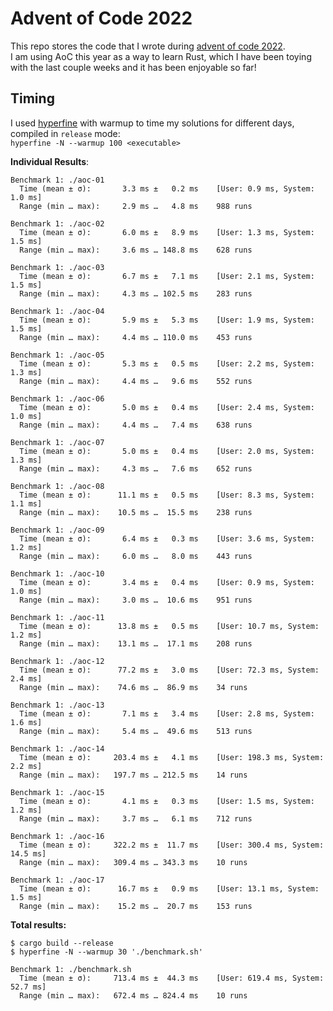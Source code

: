 # Advent of Code 2022

This repo stores the code that I wrote during [advent of code 2022](https://adventofcode.com/2022).  
I am using AoC this year as a way to learn Rust, which I have been toying with the last couple weeks and it has been enjoyable so far!

## Timing

I used [hyperfine](https://github.com/sharkdp/hyperfine) with warmup to time my solutions for different days, compiled in `release` mode:  
`hyperfine -N --warmup 100 <executable>`

**Individual Results**:

```
Benchmark 1: ./aoc-01
  Time (mean ± σ):       3.3 ms ±   0.2 ms    [User: 0.9 ms, System: 1.0 ms]
  Range (min … max):     2.9 ms …   4.8 ms    988 runs

Benchmark 1: ./aoc-02
  Time (mean ± σ):       6.0 ms ±   8.9 ms    [User: 1.3 ms, System: 1.5 ms]
  Range (min … max):     3.6 ms … 148.8 ms    628 runs

Benchmark 1: ./aoc-03
  Time (mean ± σ):       6.7 ms ±   7.1 ms    [User: 2.1 ms, System: 1.5 ms]
  Range (min … max):     4.3 ms … 102.5 ms    283 runs

Benchmark 1: ./aoc-04
  Time (mean ± σ):       5.9 ms ±   5.3 ms    [User: 1.9 ms, System: 1.5 ms]
  Range (min … max):     4.4 ms … 110.0 ms    453 runs

Benchmark 1: ./aoc-05
  Time (mean ± σ):       5.3 ms ±   0.5 ms    [User: 2.2 ms, System: 1.3 ms]
  Range (min … max):     4.4 ms …   9.6 ms    552 runs

Benchmark 1: ./aoc-06
  Time (mean ± σ):       5.0 ms ±   0.4 ms    [User: 2.4 ms, System: 1.0 ms]
  Range (min … max):     4.4 ms …   7.4 ms    638 runs

Benchmark 1: ./aoc-07
  Time (mean ± σ):       5.0 ms ±   0.4 ms    [User: 2.0 ms, System: 1.3 ms]
  Range (min … max):     4.3 ms …   7.6 ms    652 runs

Benchmark 1: ./aoc-08
  Time (mean ± σ):      11.1 ms ±   0.5 ms    [User: 8.3 ms, System: 1.1 ms]
  Range (min … max):    10.5 ms …  15.5 ms    238 runs

Benchmark 1: ./aoc-09
  Time (mean ± σ):       6.4 ms ±   0.3 ms    [User: 3.6 ms, System: 1.2 ms]
  Range (min … max):     6.0 ms …   8.0 ms    443 runs

Benchmark 1: ./aoc-10
  Time (mean ± σ):       3.4 ms ±   0.4 ms    [User: 0.9 ms, System: 1.0 ms]
  Range (min … max):     3.0 ms …  10.6 ms    951 runs

Benchmark 1: ./aoc-11
  Time (mean ± σ):      13.8 ms ±   0.5 ms    [User: 10.7 ms, System: 1.2 ms]
  Range (min … max):    13.1 ms …  17.1 ms    208 runs

Benchmark 1: ./aoc-12
  Time (mean ± σ):      77.2 ms ±   3.0 ms    [User: 72.3 ms, System: 2.4 ms]
  Range (min … max):    74.6 ms …  86.9 ms    34 runs

Benchmark 1: ./aoc-13
  Time (mean ± σ):       7.1 ms ±   3.4 ms    [User: 2.8 ms, System: 1.6 ms]
  Range (min … max):     5.4 ms …  49.6 ms    513 runs

Benchmark 1: ./aoc-14
  Time (mean ± σ):     203.4 ms ±   4.1 ms    [User: 198.3 ms, System: 2.2 ms]
  Range (min … max):   197.7 ms … 212.5 ms    14 runs

Benchmark 1: ./aoc-15
  Time (mean ± σ):       4.1 ms ±   0.3 ms    [User: 1.5 ms, System: 1.2 ms]
  Range (min … max):     3.7 ms …   6.1 ms    712 runs

Benchmark 1: ./aoc-16
  Time (mean ± σ):     322.2 ms ±  11.7 ms    [User: 300.4 ms, System: 14.5 ms]
  Range (min … max):   309.4 ms … 343.3 ms    10 runs

Benchmark 1: ./aoc-17
  Time (mean ± σ):      16.7 ms ±   0.9 ms    [User: 13.1 ms, System: 1.5 ms]
  Range (min … max):    15.2 ms …  20.7 ms    153 runs
```

**Total results:**
```
$ cargo build --release
$ hyperfine -N --warmup 30 './benchmark.sh'

Benchmark 1: ./benchmark.sh
  Time (mean ± σ):     713.4 ms ±  44.3 ms    [User: 619.4 ms, System: 52.7 ms]
  Range (min … max):   672.4 ms … 824.4 ms    10 runs
```